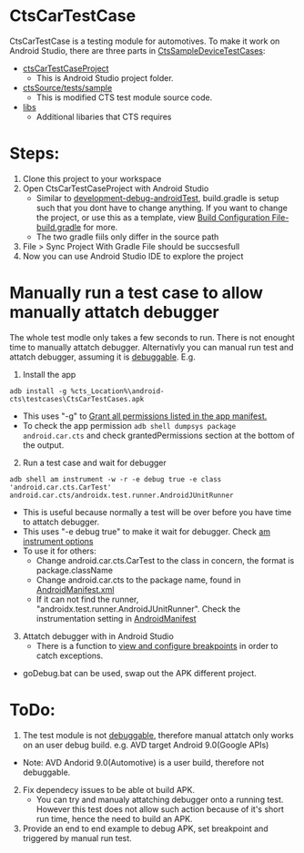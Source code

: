 # CtsCarTestCase
CtsCarTestCase is a testing module for automotives. To make it work on Android Studio, there are three parts in [CtsSampleDeviceTestCases](https://github.com/Alwin-Lin/development-debug-androidTest/tree/master/CtsSampleDeviceTestCases): 
* [ctsCarTestCaseProject](https://github.com/Alwin-Lin/development-debug-androidTest/tree/master/CtsCarTestCases/ctsDeviceTestCaseProject) 
    * This is Android Studio project folder. 
* [ctsSource/tests/sample](https://github.com/Alwin-Lin/development-debug-androidTest/tree/master/CtsCarTestCases/ctsSource)
    * This is modified CTS test module source code.
* [libs](https://github.com/Alwin-Lin/development-debug-androidTest/tree/master/CtsCarTestCase/libs)
    * Additional libaries that CTS requires 
# Steps: 
 1. Clone this project to your workspace
 2. Open CtsCarTestCaseProject with Android Studio
    * Similar to [development-debug-androidTest](https://github.com/Alwin-Lin/development-debug-androidTest), build.gradle is setup such that you dont have to change anything. If you want to change the project, or use this as a template, view [Build Configuration File-build.gradle](https://github.com/Alwin-Lin/development-debug-androidTest) for more.
    * The two gradle fiils only differ in the source path
 3. File > Sync Project With Gradle File should be succsesfull
 4. Now you can use Android Studio IDE to explore the project
 
 # Manually run a test case to allow manually attatch debugger
 
The whole test modle only takes a few seconds to run. There is not enought time to manually attatch debugger. Alternativly you can manual run test and attatch debugger, assuming it is [debuggable](https://github.com/Alwin-Lin/development-debug-androidTest/blob/master/debugAndroidSystemApp/README.md#make-it-debuggable). E.g.
 1. Install the app
 
 ``` adb install -g %cts_Location%\android-cts\testcases\CtsCarTestCases.apk ```
 * This uses "-g" to [Grant all permissions listed in the app manifest.]((https://developer.android.com/studio/command-line/adb#pm))
 * To check the app permission ```adb shell dumpsys package android.car.cts``` and check grantedPermissions section at the bottom of the output.
 2. Run a test case and wait for debugger
 
 ``` adb shell am instrument -w -r -e debug true -e class 'android.car.cts.CarTest' android.car.cts/androidx.test.runner.AndroidJUnitRunner ```
 * This is useful because normally a test will be over before you have time to attatch debugger.
 * This uses "-e debug true" to make it wait for debugger. Check [am instrument options](https://developer.android.com/studio/test/command-line#AMOptionsSyntax)
 * To use it for others:
    * Change android.car.cts.CarTest to the class in concern, the format is package.className
    * Change android.car.cts to the package name, found in [AndroidManifest.xml](https://github.com/Alwin-Lin/development-debug-androidTest/blob/master/CtsCarTestCases/ctsSource/AndroidManifest.xml#L18)
    * If it can not find the runner, "androidx.test.runner.AndroidJUnitRunner". Check the instrumentation setting in [AndroidManifest](https://github.com/Alwin-Lin/development-debug-androidTest/blob/master/CtsCarTestCases/ctsSource/AndroidManifest.xml#L36)
 3. Attatch debugger with in Android Studio
    * There is a function to [view and configure breakpoints](https://developer.android.com/studio/debug#breakPointsView) in order to catch exceptions.
 * goDebug.bat can be used, swap out the APK different project.
 
 # ToDo:
 1. The test module is not [debuggable](https://developer.android.com/guide/topics/manifest/application-element), therefore manual attatch only works on an user debug build. e.g. AVD target Android 9.0(Google APIs)
   * Note: AVD Andorid 9.0(Automotive) is a user build, therefore not debuggable.
 2. Fix dependecy issues to be able ot build APK.
    * You can try and manualy attatching debugger onto a running test. However this test does not allow such action because of it's short run time, hence the need to build an APK.
 3. Provide an end to end example to debug APK, set breakpoint and triggered by manual run test.
